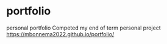 # portfolio
personal portfolio 
Competed my end of term personal project
https://mbonnema2022.github.io/portfolio/
